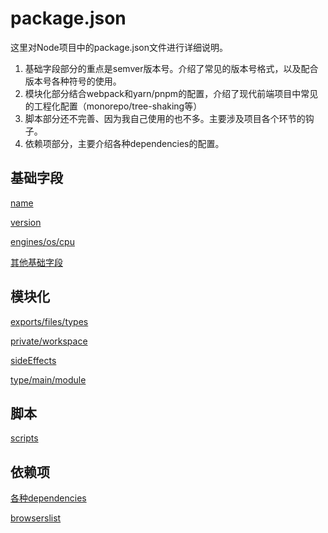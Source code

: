 # package.json

这里对Node项目中的package.json文件进行详细说明。

1. 基础字段部分的重点是semver版本号。介绍了常见的版本号格式，以及配合版本号各种符号的使用。
2. 模块化部分结合webpack和yarn/pnpm的配置，介绍了现代前端项目中常见的工程化配置（monorepo/tree-shaking等）
3. 脚本部分还不完善、因为我自己使用的也不多。主要涉及项目各个环节的钩子。
4. 依赖项部分，主要介绍各种dependencies的配置。
## 基础字段

[name](./subs/name.md)

[version](./subs/version.md)

[engines/os/cpu](./subs/engines_os_cpu.md)

[其他基础字段](./subs/其他基础字段.md)

## 模块化

[exports/files/types](./subs/exports_files_types.md)

[private/workspace](./subs/private_workspace.md)

[sideEffects](./subs/sideEffects.md)

[type/main/module](./subs/type_main_module.md)

## 脚本

[scripts](./subs/scripts.md)

## 依赖项

[各种dependencies](./subs/各种dependencies.md)

[browserslist ](./subs/borwserslist.md)